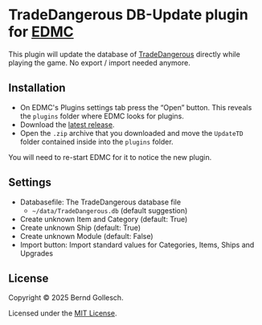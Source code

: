 # TradeDangerous DB-Update plugin for [EDMC](https://github.com/EDCD/EDMarketConnector/wiki)

This plugin will update the database of [TradeDangerous](https://github.com/eyeonus/Trade-Dangerous) directly while playing the game. No export / import needed anymore.

## Installation

* On EDMC's Plugins settings tab press the “Open” button. This reveals the `plugins` folder where EDMC looks for plugins.
* Download the [latest release](https://github.com/bgol/UpdateTD/releases/latest).
* Open the `.zip` archive that you downloaded and move the `UpdateTD` folder contained inside into the `plugins` folder.

You will need to re-start EDMC for it to notice the new plugin.

## Settings

* Databasefile: The TradeDangerous database file
  - `~/data/TradeDangerous.db` (default suggestion)
* Create unknown Item and Category (default: True)
* Create unknown Ship (default: True)
* Create unknown Module (default: False)
* Import button: Import standard values for Categories, Items, Ships and Upgrades

## License

Copyright © 2025 Bernd Gollesch.

Licensed under the [MIT License](LICENSE.md).
